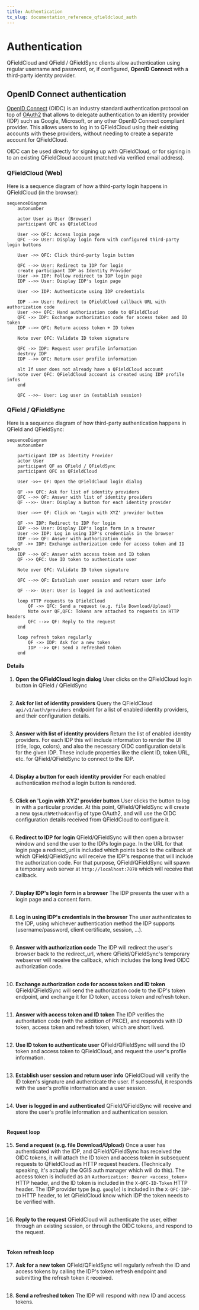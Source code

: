 ```yaml
---
title: Authentication
tx_slug: documentation_reference_qfieldcloud_auth
---
```


# Authentication

QFieldCloud and QField / QFieldSync clients allow authentication using regular username and password, or, if configured, **OpenID Connect** with a third-party identity provider.

## OpenID Connect authentication

[OpenID Connect](https://openid.net/developers/how-connect-works/) (OIDC) is an industry standard authentication protocol on top of [OAuth2](https://oauth.net/2/) that allows to delegate authentication to an identity provider (IDP) such as Google, Microsoft, or any other OpenID Connect compliant provider. This allows users to log in to QFieldCloud using their existing accounts with these providers, without needing to create a separate account for QFieldCloud.

OIDC can be used directly for signing up with QFieldCloud, or for signing in to an existing QFieldCloud account (matched via verified email address).

### QFieldCloud (Web)

Here is a sequence diagram of how a third-party login happens in QFieldCloud (in the browser):

```mermaid
sequenceDiagram
    autonumber

    actor User as User (Browser)
    participant QFC as QFieldCloud

    User ->> QFC: Access login page
    QFC -->> User: Display login form with configured third-party login buttons

    User ->> QFC: Click third-party login button

    QFC -->> User: Redirect to IDP for login
    create participant IDP as Identity Provider
    User ->> IDP: Follow redirect to IDP login page
    IDP -->> User: Display IDP's login page

    User ->> IDP: Authenticate using IDP credentials

    IDP -->> User: Redirect to QFieldCloud callback URL with authorization code
    User ->>+ QFC: Hand authorization code to QFieldCloud
    QFC ->> IDP: Exchange authorization code for access token and ID token
    IDP -->> QFC: Return access token + ID token

    Note over QFC: Validate ID token signature

    QFC ->> IDP: Request user profile information
    destroy IDP
    IDP -->> QFC: Return user profile information

    alt If user does not already have a QFieldCloud account
    note over QFC: QFieldCloud account is created using IDP profile infos
    end

    QFC -->>- User: Log user in (establish session)
```

### QField / QFieldSync

Here is a sequence diagram of how third-party authentication happens in QField and QFieldSync:

```mermaid
sequenceDiagram
    autonumber

    participant IDP as Identity Provider
    actor User
    participant QF as QField / QFieldSync
    participant QFC as QFieldCloud

    User ->>+ QF: Open the QFieldCloud login dialog

    QF ->> QFC: Ask for list of identity providers
    QFC -->> QF: Answer with list of identity providers
    QF -->>- User: Display a button for each identity provider

    User ->>+ QF: Click on 'Login with XYZ' provider button

    QF ->> IDP: Redirect to IDP for login
    IDP -->> User: Display IDP's login form in a browser
    User ->> IDP: Log in using IDP's credentials in the browser
    IDP -->> QF: Answer with authorization code
    QF ->> IDP: Exchange authorization code for access token and ID token
    IDP -->> QF: Answer with access token and ID token
    QF ->> QFC: Use ID token to authenticate user

    Note over QFC: Validate ID token signature

    QFC -->> QF: Establish user session and return user info

    QF -->>- User: User is logged in and authenticated

    loop HTTP requests to QFieldCloud
        QF ->> QFC: Send a request (e.g. file Download/Upload)
        Note over QF,QFC: Tokens are attached to requests in HTTP headers
        QFC -->> QF: Reply to the request
    end

    loop refresh token regularly
        QF ->> IDP: Ask for a new token
        IDP -->> QF: Send a refreshed token
    end
```

#### Details

1. **Open the QFieldCloud login dialog**
   User clicks on the QFieldCloud login button in QField / QFieldSync<br/><br/>

2. **Ask for list of identity providers**
   Query the QFieldCloud `api/v1/auth/providers` endpoint for a list of enabled identity providers, and their configuration details.<br/><br/>

3. **Answer with list of identity providers**
   Return the list of enabled identity providers.
   For each IDP this will include information to render the UI (title, logo, colors), and also the necessary OIDC configuration details for the given IDP. These include properties like the client ID, token URL, etc. for QField/QFieldSync to connect to the IDP.<br/><br/>

4. **Display a button for each identity provider**
   For each enabled authentication method a login button is rendered.<br/><br/>

5. **Click on 'Login with XYZ' provider button**
   User clicks the button to log in with a particular provider.
   At this point, QField/QFieldSync will create a new `QgsAuthMethodConfig` of type OAuth2, and will use the OIDC configuration details received from QFieldCloud to configure it.<br/><br/>

6. **Redirect to IDP for login**
   QField/QFieldSync will then open a browser window and send the user to the IDPs login page.
   In the URL for that login page a redirect_url is included which points back to the callback at which QField/QFieldSync will receive the IDP's response that will include the authorization code.
   For that purpose, QField/QFieldSync will spawn a temporary web server at `http://localhost:7070` which will receive that callback.<br/><br/>

7. **Display IDP's login form in a browser**
   The IDP presents the user with a login page and a consent form.<br/><br/>

8. **Log in using IDP's credentials in the browser**
   The user authenticates to the IDP, using whichever authentication method the IDP supports (username/password, client certificate, session, ...).<br/><br/>

9. **Answer with authorization code**
   The IDP will redirect the user's browser back to the redirect_url, where QField/QFieldSync's temporary webserver will receive the callback, which includes the long lived OIDC authorization code.<br/><br/>

10. **Exchange authorization code for access token and ID token**
   QField/QFieldSync will send the authorization code to the IDP's token endpoint, and exchange it for ID token, access token and refresh token.<br/><br/>

11. **Answer with access token and ID token**
   The IDP verifies the authoritation code (with the addition of PKCE), and responds with ID token, access token and refresh token, which are short lived.<br/><br/>

12. **Use ID token to authenticate user**
   QField/QFieldSync will send the ID token and access token to QFieldCloud, and request the user's profile information.<br/><br/>

13. **Establish user session and return user info**
   QFieldCloud will verify the ID token's signature and authenticate the user. If successful, it responds with the user's profile information and a user session.<br/><br/>

14. **User is logged in and authenticated**
   QField/QFieldSync will receive and store the user's profile information and authentication session.<br/><br/>



#### Request loop

15. **Send a request (e.g. file Download/Upload)**
   Once a user has authenticated with the IDP, and QField/QFieldSync has received the OIDC tokens, it will attach the ID token and access token in subsequent requests to QFieldCloud as HTTP request headers.
   (Technically speaking, it's actually the QGIS auth manager which will do this).
   The access token is included as an `Authorization: Bearer <access_token>` HTTP header, and the ID token is included in the `X-QFC-ID-Token` HTTP header.
   The IDP provider type (e.g. `google`) is included in the `X-QFC-IDP-ID` HTTP header, to let QFieldCloud know which IDP the token needs to be verified with.<br/><br/>

16. **Reply to the request**
   QFieldCloud will authenticate the user, either through an existing session, or through the OIDC tokens, and respond to the request.<br/><br/>


#### Token refresh loop

17. **Ask for a new token**
   QField/QFieldSync will regularly refresh the ID and access tokens by calling the IDP's token refresh endpoint and submitting the refresh token it received.<br/><br/>

18. **Send a refreshed token**
   The IDP will respond with new ID and access tokens.<br/><br/>
